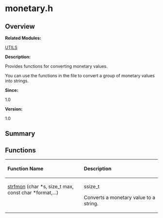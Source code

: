 # monetary.h<a name="EN-US_TOPIC_0000001055069408"></a>

## **Overview**<a name="section197247115084831"></a>

**Related Modules:**

[UTILS](utils.md)

**Description:**

Provides functions for converting monetary values. 

You can use the functions in the file to convert a group of monetary values into strings.

**Since:**

1.0

**Version:**

1.0

## **Summary**<a name="section1729143941084831"></a>

## Functions<a name="func-members"></a>

<a name="table2006765895084831"></a>
<table><thead align="left"><tr id="row1480432923084831"><th class="cellrowborder" valign="top" width="50%" id="mcps1.1.3.1.1"><p id="p948494268084831"><a name="p948494268084831"></a><a name="p948494268084831"></a>Function Name</p>
</th>
<th class="cellrowborder" valign="top" width="50%" id="mcps1.1.3.1.2"><p id="p1235358207084831"><a name="p1235358207084831"></a><a name="p1235358207084831"></a>Description</p>
</th>
</tr>
</thead>
<tbody><tr id="row259090410084831"><td class="cellrowborder" valign="top" width="50%" headers="mcps1.1.3.1.1 "><p id="p734232968084831"><a name="p734232968084831"></a><a name="p734232968084831"></a><a href="utils.md#ga3a0a6c5c58dd47a875b745fca1a558fa">strfmon</a> (char *s, size_t max, const char *format,...)</p>
</td>
<td class="cellrowborder" valign="top" width="50%" headers="mcps1.1.3.1.2 "><p id="p1869606118084831"><a name="p1869606118084831"></a><a name="p1869606118084831"></a>ssize_t </p>
<p id="p1707392188084831"><a name="p1707392188084831"></a><a name="p1707392188084831"></a>Converts a monetary value to a string. </p>
</td>
</tr>
</tbody>
</table>


